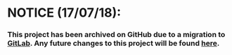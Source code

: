 # NOTICE (17/07/18):
### This project has been archived on GitHub due to a migration to [GitLab](https://gitlab.mobiusreactor.com/). Any future changes to this project will be found [here](https://gitlab.mobiusreactor.com/University/CS312).
